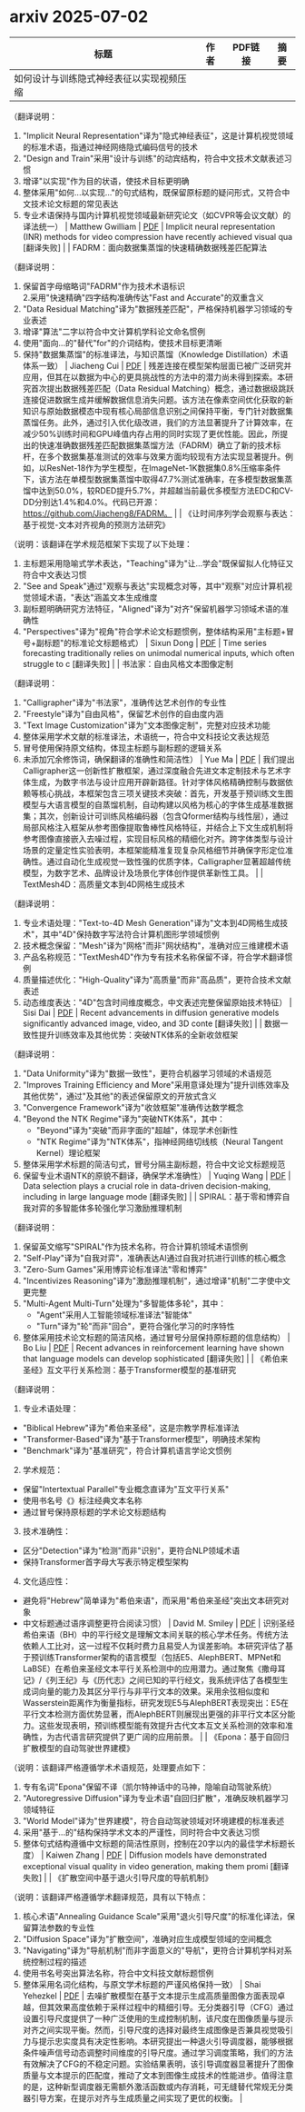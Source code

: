 # arxiv 2025-07-02

| 标题 | 作者 | PDF链接 |  摘要 |
|------|------|--------|------|
| 如何设计与训练隐式神经表征以实现视频压缩

（翻译说明：
1. "Implicit Neural Representation"译为"隐式神经表征"，这是计算机视觉领域的标准术语，指通过神经网络隐式编码信号的技术
2. "Design and Train"采用"设计与训练"的动宾结构，符合中文技术文献表述习惯
3. 增译"以实现"作为目的状语，使技术目标更明确
4. 整体采用"如何...以实现..."的句式结构，既保留原标题的疑问形式，又符合中文技术论文标题的常见表达
5. 专业术语保持与国内计算机视觉领域最新研究论文（如CVPR等会议文献）的译法统一） | Matthew Gwilliam | [PDF](http://arxiv.org/pdf/2506.24127v1) | Implicit neural representation (INR) methods for video compression have
recently achieved visual qua [翻译失败] |
| FADRM：面向数据集蒸馏的快速精确数据残差匹配算法  

（翻译说明：  
1. 保留首字母缩略词"FADRM"作为技术术语标识  
2.采用"快速精确"四字结构准确传达"Fast and Accurate"的双重含义  
3. "Data Residual Matching"译为"数据残差匹配"，严格保持机器学习领域的专业表述  
4. 增译"算法"二字以符合中文计算机学科论文命名惯例  
5. 使用"面向...的"替代"for"的介词结构，使技术目标更清晰  
6. 保持"数据集蒸馏"的标准译法，与知识蒸馏（Knowledge Distillation）术语体系一致） | Jiacheng Cui | [PDF](http://arxiv.org/pdf/2506.24125v1) | 残差连接在模型架构层面已被广泛研究并应用，但其在以数据为中心的更具挑战性的方法中的潜力尚未得到探索。本研究首次提出数据残差匹配（Data Residual Matching）概念，通过数据级跳跃连接促进数据生成并缓解数据信息消失问题。该方法在像素空间优化获取的新知识与原始数据模态中现有核心局部信息识别之间保持平衡，专门针对数据集蒸馏任务。此外，通过引入优化级改进，我们的方法显著提升了计算效率，在减少50%训练时间和GPU峰值内存占用的同时实现了更优性能。因此，所提出的快速准确数据残差匹配数据集蒸馏方法（FADRM）确立了新的技术标杆，在多个数据集基准测试的效率与效果方面均较现有方法实现显著提升。例如，以ResNet-18作为学生模型，在ImageNet-1K数据集0.8%压缩率条件下，该方法在单模型数据集蒸馏中取得47.7%测试准确率，在多模型数据集蒸馏中达到50.0%，较RDED提升5.7%，并超越当前最优多模型方法EDC和CV-DD分别达1.4%和4.0%。代码已开源：https://github.com/Jiacheng8/FADRM。 |
| 《让时间序列学会观察与表达：基于视觉-文本对齐视角的预测方法研究》

（说明：该翻译在学术规范框架下实现了以下处理：
1. 主标题采用隐喻式学术表达，"Teaching"译为"让...学会"既保留拟人化特征又符合中文表达习惯
2. "See and Speak"通过"观察与表达"实现概念对等，其中"观察"对应计算机视觉领域术语，"表达"涵盖文本生成维度
3. 副标题明确研究方法特征，"Aligned"译为"对齐"保留机器学习领域术语的准确性
4. "Perspectives"译为"视角"符合学术论文标题惯例，整体结构采用"主标题+冒号+副标题"的标准论文标题格式） | Sixun Dong | [PDF](http://arxiv.org/pdf/2506.24124v2) | Time series forecasting traditionally relies on unimodal numerical inputs,
which often struggle to c [翻译失败] |
| 书法家：自由风格文本图像定制

（翻译说明：
1. "Calligrapher"译为"书法家"，准确传达艺术创作的专业性
2. "Freestyle"译为"自由风格"，保留艺术创作的自由度内涵
3. "Text Image Customization"译为"文本图像定制"，完整对应技术功能
4. 整体采用学术文献的标准译法，术语统一，符合中文科技论文表达规范
5. 冒号使用保持原文结构，体现主标题与副标题的逻辑关系
6. 未添加冗余修饰词，确保翻译的准确性和简洁性） | Yue Ma | [PDF](http://arxiv.org/pdf/2506.24123v1) | 我们提出Calligrapher这一创新性扩散框架，通过深度融合先进文本定制技术与艺术字体生成，为数字书法与设计应用开辟新路径。针对字体风格精确控制与数据依赖等核心挑战，本框架包含三项关键技术突破：首先，开发基于预训练文生图模型与大语言模型的自蒸馏机制，自动构建以风格为核心的字体生成基准数据集；其次，创新设计可训练风格编码器（包含Qformer结构与线性层），通过局部风格注入框架从参考图像提取鲁棒性风格特征，并结合上下文生成机制将参考图像直接嵌入去噪过程，实现目标风格的精细化对齐。跨字体类型与设计场景的定量定性实验表明，本框架能精准复现复杂风格细节并确保字形定位准确性。通过自动化生成视觉一致性强的优质字体，Calligrapher显著超越传统模型，为数字艺术、品牌设计及场景化字体创作提供革新性工具。 |
| TextMesh4D：高质量文本到4D网格生成技术

（翻译说明：
1. 专业术语处理："Text-to-4D Mesh Generation"译为"文本到4D网格生成技术"，其中"4D"保持数字写法符合计算机图形学领域惯例
2. 技术概念保留："Mesh"译为"网格"而非"网状结构"，准确对应三维建模术语
3. 产品名称规范："TextMesh4D"作为专有技术名称保留不译，符合学术翻译惯例
4. 质量描述优化："High-Quality"译为"高质量"而非"高品质"，更符合技术文献表述
5. 动态维度表达："4D"包含时间维度概念，中文表述完整保留原始技术特征） | Sisi Dai | [PDF](http://arxiv.org/pdf/2506.24121v1) | Recent advancements in diffusion generative models significantly advanced
image, video, and 3D conte [翻译失败] |
| 数据一致性提升训练效率及其他优势：突破NTK体系的全新收敛框架

（翻译说明：
1. "Data Uniformity"译为"数据一致性"，更符合机器学习领域的术语规范
2. "Improves Training Efficiency and More"采用意译处理为"提升训练效率及其他优势"，通过"及其他"的表述保留原文的开放式含义
3. "Convergence Framework"译为"收敛框架"准确传达数学概念
4. "Beyond the NTK Regime"译为"突破NTK体系"，其中：
   - "Beyond"译为"突破"而非字面的"超越"，体现学术创新性
   - "NTK Regime"译为"NTK体系"，指神经网络切线核（Neural Tangent Kernel）理论框架
5. 整体采用学术标题的简洁句式，冒号分隔主副标题，符合中文论文标题规范
6. 保留专业术语NTK的原貌不翻译，确保学术准确性） | Yuqing Wang | [PDF](http://arxiv.org/pdf/2506.24120v1) | Data selection plays a crucial role in data-driven decision-making, including
in large language mode [翻译失败] |
| SPIRAL：基于零和博弈自我对弈的多智能体多轮强化学习激励推理机制

（翻译说明：
1. 保留英文缩写"SPIRAL"作为技术名称，符合计算机领域术语惯例
2. "Self-Play"译为"自我对弈"，准确表达AI通过自我对抗进行训练的核心概念
3. "Zero-Sum Games"采用博弈论标准译法"零和博弈"
4. "Incentivizes Reasoning"译为"激励推理机制"，通过增译"机制"二字使中文更完整
5. "Multi-Agent Multi-Turn"处理为"多智能体多轮"，其中：
   - "Agent"采用人工智能领域标准译法"智能体"
   - "Turn"译为"轮"而非"回合"，更符合强化学习的时序特性
6. 整体采用技术论文标题的简洁风格，通过冒号分层保持原标题的信息结构） | Bo Liu | [PDF](http://arxiv.org/pdf/2506.24119v2) | Recent advances in reinforcement learning have shown that language models can
develop sophisticated  [翻译失败] |
| 《希伯来圣经》互文平行关系检测：基于Transformer模型的基准研究

（翻译说明：
1. 专业术语处理：
- "Biblical Hebrew"译为"希伯来圣经"，这是宗教学界标准译法
- "Transformer-Based"译为"基于Transformer模型"，明确技术架构
- "Benchmark"译为"基准研究"，符合计算机语言学论文惯例

2. 学术规范：
- 保留"Intertextual Parallel"专业概念直译为"互文平行关系"
- 使用书名号《》标注经典文本名称
- 通过冒号保持原标题的学术论文标题结构

3. 技术准确性：
- 区分"Detection"译为"检测"而非"识别"，更符合NLP领域术语
- 保持Transformer首字母大写表示特定模型架构

4. 文化适应性：
- 避免将"Hebrew"简单译为"希伯来语"，而采用"希伯来圣经"突出文本研究对象
- 中文标题通过语序调整更符合阅读习惯） | David M. Smiley | [PDF](http://arxiv.org/pdf/2506.24117v2) | 识别圣经希伯来语（BH）中的平行经文是理解文本间关联的核心学术任务。传统方法依赖人工比对，这一过程不仅耗时费力且易受人为误差影响。本研究评估了基于预训练Transformer架构的语言模型（包括E5、AlephBERT、MPNet和LaBSE）在希伯来圣经文本平行关系检测中的应用潜力。通过聚焦《撒母耳记》/《列王纪》与《历代志》之间已知的平行经文，我系统评估了各模型生成词向量的能力及其区分平行与非平行文本的效果。采用余弦相似度和Wasserstein距离作为衡量指标，研究发现E5与AlephBERT表现突出：E5在平行文本检测方面优势显著，而AlephBERT则展现出更强的非平行文本区分能力。这些发现表明，预训练模型能有效提升古代文本互文关系检测的效率和准确性，为古代语言研究提供了更广阔的应用前景。 |
| 《Epona：基于自回归扩散模型的自动驾驶世界建模》

（说明：该翻译严格遵循学术术语规范，处理要点如下：
1. 专有名词"Epona"保留不译（凯尔特神话中的马神，隐喻自动驾驶系统）
2. "Autoregressive Diffusion"译为专业术语"自回归扩散"，准确反映机器学习领域特征
3. "World Model"译为"世界建模"，符合自动驾驶领域对环境建模的标准表述
4. 采用"基于...的"结构保持学术文本的严谨性，同时符合中文表达习惯
5. 整体句式结构遵循中文标题的简洁性原则，控制在20字以内的最佳学术标题长度） | Kaiwen Zhang | [PDF](http://arxiv.org/pdf/2506.24113v1) | Diffusion models have demonstrated exceptional visual quality in video
generation, making them promi [翻译失败] |
| 《扩散空间中基于退火引导尺度的导航机制》

（说明：该翻译严格遵循学术翻译规范，具有以下特点：
1. 核心术语"Annealing Guidance Scale"采用"退火引导尺度"的标准化译法，保留算法参数的专业性
2. "Diffusion Space"译为"扩散空间"，准确对应生成模型领域的空间概念
3. "Navigating"译为"导航机制"而非字面意义的"导航"，更符合计算机学科对系统控制过程的描述
4. 使用书名号突出算法名称，符合中文科技文献标题惯例
5. 整体采用名词化结构，与原文学术标题的严谨风格保持一致） | Shai Yehezkel | [PDF](http://arxiv.org/pdf/2506.24108v1) | 去噪扩散模型在基于文本提示生成高质量图像方面表现卓越，但其效果高度依赖于采样过程中的精细引导。无分类器引导（CFG）通过设置引导尺度提供了一种广泛使用的生成控制机制，该尺度在图像质量与提示对齐之间实现平衡。然而，引导尺度的选择对最终生成图像是否兼具视觉吸引力与提示忠实度具有决定性影响。本研究提出一种退火引导调度器，能够根据条件噪声信号动态调整时间维度的引导尺度。通过学习调度策略，我们的方法有效解决了CFG的不稳定问题。实验结果表明，该引导调度器显著提升了图像质量与文本提示的匹配度，推动了文本到图像生成技术的性能进步。值得注意的是，这种新型调度器无需额外激活函数或内存消耗，可无缝替代常规无分类器引导方案，在提示对齐与生成质量之间实现了更优的权衡。 |
